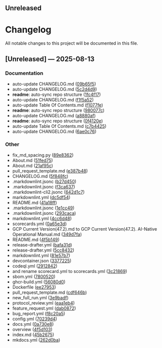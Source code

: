 ## Unreleased

# Changelog

All notable changes to this project will be documented in this file.

## [Unreleased] — 2025-08-13

### Documentation
- auto-update CHANGELOG.md ([09b65f5](https://github.com/lazyxeon/Genesis-Code-Protocol/commit/09b65f5e64a474402cbba8c69e8894c0276574fb))
- auto-update CHANGELOG.md ([5c2d4d9](https://github.com/lazyxeon/Genesis-Code-Protocol/commit/5c2d4d98586d1f6944a2261fd4d84b6f8af88aaa))
- **readme**: auto-sync repo structure ([1fc4f17](https://github.com/lazyxeon/Genesis-Code-Protocol/commit/1fc4f17f33d325346db8adb655e0e66de3c982b7))
- auto-update CHANGELOG.md ([f1f5a52](https://github.com/lazyxeon/Genesis-Code-Protocol/commit/f1f5a5241762cfc5153dc082b0ffafcd21a09c3f))
- auto-update Table Of Contents.md ([f1077fe](https://github.com/lazyxeon/Genesis-Code-Protocol/commit/f1077fe4eb8843a6e8a0374d6a9a599c65c70059))
- **readme**: auto-sync repo structure ([980077c](https://github.com/lazyxeon/Genesis-Code-Protocol/commit/980077c403f90ba1d432db13b0c57292514f85f9))
- auto-update CHANGELOG.md ([a8880af](https://github.com/lazyxeon/Genesis-Code-Protocol/commit/a8880afa8428da29ad8d163934e027d12ed74d9a))
- **readme**: auto-sync repo structure ([0f4120e](https://github.com/lazyxeon/Genesis-Code-Protocol/commit/0f4120e838d196b2fbf5ef5cd754528f07a8a8c2))
- auto-update Table Of Contents.md ([c7b4425](https://github.com/lazyxeon/Genesis-Code-Protocol/commit/c7b44254c4b145a2928f4d59c3e7add48a6e17e9))
- auto-update CHANGELOG.md ([6ae0c76](https://github.com/lazyxeon/Genesis-Code-Protocol/commit/6ae0c769e1f8e2877c371feeef17120476b56b8a))

### Other
- fix_md_spacing.py ([89e8362](https://github.com/lazyxeon/Genesis-Code-Protocol/commit/89e836280965467eec8ae65c863c793e9f933f9a))
- About.md ([51fed75](https://github.com/lazyxeon/Genesis-Code-Protocol/commit/51fed755514e708c165567dc51a0b817e49e95b6))
- About.md ([21af95c](https://github.com/lazyxeon/Genesis-Code-Protocol/commit/21af95cc9b6a21ee89f419f1e94f9ae04d64d648))
- pull_request_template.md ([e387b48](https://github.com/lazyxeon/Genesis-Code-Protocol/commit/e387b48429ff39bddc873bb2c7721ffaed8efe46))
- CHANGELOG.md ([5f848fc](https://github.com/lazyxeon/Genesis-Code-Protocol/commit/5f848fc08b3eaaaf4d89d7703f8fe76134b12024))
- .markdownlint.jsonc ([b27d450](https://github.com/lazyxeon/Genesis-Code-Protocol/commit/b27d45071ea729b73eb51a936da87dc73c813f36))
- .markdownlint.jsonc ([f3ca637](https://github.com/lazyxeon/Genesis-Code-Protocol/commit/f3ca6378a6bcd58c2647a3765dd6d796707d5b09))
- .markdownlint-cli2.jsonc ([642d1c7](https://github.com/lazyxeon/Genesis-Code-Protocol/commit/642d1c7827bf36f10b0806decb5037003e7bbef5))
- markdownlint.yml ([dc5df54](https://github.com/lazyxeon/Genesis-Code-Protocol/commit/dc5df548e89cfd46874d70040b3e5289906ef35e))
- README.md ([41a18ff](https://github.com/lazyxeon/Genesis-Code-Protocol/commit/41a18ff034d8c87071fd90669397c9d02842328d))
- .markdownlint.jsonc ([1e1cc49](https://github.com/lazyxeon/Genesis-Code-Protocol/commit/1e1cc4907e9c52dfa09e633ea8f092f315f87d37))
- .markdownlint.jsonc ([293caca](https://github.com/lazyxeon/Genesis-Code-Protocol/commit/293caca0f79bb36dbaf839b54c232af2449c0da1))
- markdownlint.yml ([4cc6d48](https://github.com/lazyxeon/Genesis-Code-Protocol/commit/4cc6d486aaf97bd2ce047a86a2ecd958bd027268))
- scorecards.yml ([0a65e3d](https://github.com/lazyxeon/Genesis-Code-Protocol/commit/0a65e3dd2217254d3ba56b767e12af8d054db96f))
- GCP Current Version(47.2).md to GCP Current Version(47.2). AI-Native Operational Manual.md ([349d7fa](https://github.com/lazyxeon/Genesis-Code-Protocol/commit/349d7faa221cc7f7c1b4cf4e349d80a7c1136abe))
- README.md ([4f5b149](https://github.com/lazyxeon/Genesis-Code-Protocol/commit/4f5b149dbd2739bb233bfa89214c0faa0968054a))
- release-drafter.yml ([bafa31d](https://github.com/lazyxeon/Genesis-Code-Protocol/commit/bafa31df74fa26612242184e7b3881e477ee4ffa))
- release-drafter.yml ([5cc8432](https://github.com/lazyxeon/Genesis-Code-Protocol/commit/5cc84321f17ae50e9ae16cb915fd654bae2247b5))
- markdownlint.yml ([81e57b7](https://github.com/lazyxeon/Genesis-Code-Protocol/commit/81e57b7302b752e00d5173e727bc01f8cdc0f9e5))
- devcontainer.json ([3377225](https://github.com/lazyxeon/Genesis-Code-Protocol/commit/3377225c3b1ab5bbf2b8051a0c44f5ff8bdd6a5e))
- codeql.yml ([2912842](https://github.com/lazyxeon/Genesis-Code-Protocol/commit/29128422f61999c976294e4de9d20afba1859756))
- and rename scorecard.yml to scorecards.yml ([3c21869](https://github.com/lazyxeon/Genesis-Code-Protocol/commit/3c2186935d4c94fdbcaa2acd527557d9c4ed3fa8))
- sbom.yml ([7800520](https://github.com/lazyxeon/Genesis-Code-Protocol/commit/7800520ca1e3f503366687b17e1b7642bdd4f42d))
- ghcr-build.yml ([56080d0](https://github.com/lazyxeon/Genesis-Code-Protocol/commit/56080d0461503f720ea14572a955092cabeccfa0))
- Dockerfile ([ee27953](https://github.com/lazyxeon/Genesis-Code-Protocol/commit/ee27953ecd7793e014cf0b03c8b5cde0e1ce6b94))
- pull_request_template.md ([cdf646b](https://github.com/lazyxeon/Genesis-Code-Protocol/commit/cdf646b9e5f7e428fed5c72013209fad25dcb602))
- new_full_run.yml ([3e9badf](https://github.com/lazyxeon/Genesis-Code-Protocol/commit/3e9badfeae256808eddf090deb44247362337deb))
- protocol_review.yml ([eaa1eb4](https://github.com/lazyxeon/Genesis-Code-Protocol/commit/eaa1eb4c473b6a4b826128077250bac24e0a8188))
- feature_request.yml ([dab0872](https://github.com/lazyxeon/Genesis-Code-Protocol/commit/dab0872d040417b19ac2932708147d142bc3b3b8))
- bug_report.yml ([f8c20a5](https://github.com/lazyxeon/Genesis-Code-Protocol/commit/f8c20a58766c3ce9e50015c3ae0cd114f61f6434))
- config.yml ([70239d4](https://github.com/lazyxeon/Genesis-Code-Protocol/commit/70239d43710303c8377c1d9361609238f9b883df))
- docs.yml ([0a730e8](https://github.com/lazyxeon/Genesis-Code-Protocol/commit/0a730e8acfd1e0021820b2cfa4e7008c0adf2530))
- overview ([4f5d103](https://github.com/lazyxeon/Genesis-Code-Protocol/commit/4f5d103b46b81229264e5e24697baef0982afca2))
- index.md ([45b2675](https://github.com/lazyxeon/Genesis-Code-Protocol/commit/45b2675654c8b8ea030705951df31dec3f527416))
- mkdocs.yml ([262d0ba](https://github.com/lazyxeon/Genesis-Code-Protocol/commit/262d0baf7f6e463426caca8634d203646ea07f34))

